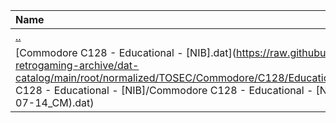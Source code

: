 |Name|Size|
|:---|---:|
|[..](../index.html)|DIR|
|[Commodore C128 - Educational - [NIB].dat](https://raw.githubusercontent.com/open-retrogaming-archive/dat-catalog/main/root/normalized/TOSEC/Commodore/C128/Educational/[NIB]/Commodore C128 - Educational - [NIB]/Commodore C128 - Educational - [NIB] (TOSEC-v2021-07-14_CM).dat)|2133|
